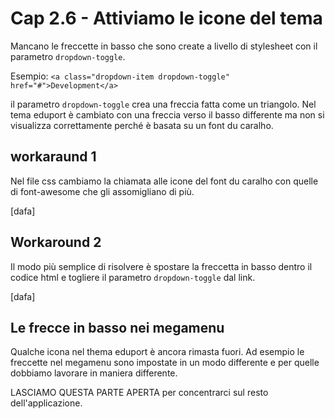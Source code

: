 # <a name="top"></a> Cap 2.6 - Attiviamo le icone del tema

Mancano le freccette in basso che sono create a livello di stylesheet con il parametro `dropdown-toggle`.

Esempio: `<a class="dropdown-item dropdown-toggle" href="#">Development</a>`

il parametro `dropdown-toggle` crea una freccia fatta come un triangolo. Nel tema eduport è cambiato con una freccia verso il basso differente ma non si visualizza correttamente perché è basata su un font du caralho.  


## workaraund 1

Nel file css cambiamo la chiamata alle icone del font du caralho con quelle di font-awesome che gli assomigliano di più.

[dafa]



## Workaround 2

Il modo più semplice di risolvere è spostare la freccetta in basso dentro il codice html e togliere il parametro `dropdown-toggle` dal link.

[dafa]


## Le frecce in basso nei megamenu

Qualche icona nel thema eduport è ancora rimasta fuori. Ad esempio le freccette nel megamenu sono impostate in un modo differente e per quelle dobbiamo lavorare in maniera differente.

LASCIAMO QUESTA PARTE APERTA per concentrarci sul resto dell'applicazione.
